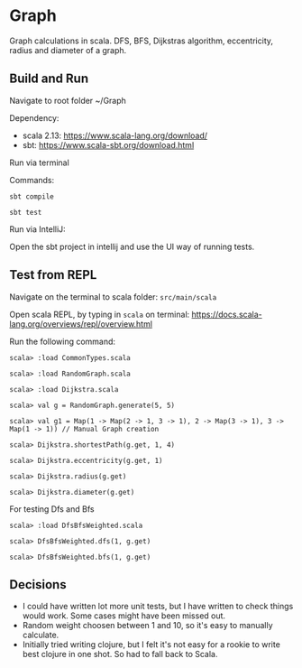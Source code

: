 # Graph
Graph calculations in scala. DFS, BFS, Dijkstras algorithm, eccentricity, radius and diameter of a graph.

## Build and Run
Navigate to root folder ~/Graph

Dependency: 
* scala 2.13: https://www.scala-lang.org/download/
* sbt: https://www.scala-sbt.org/download.html

Run via terminal 

Commands:

`sbt compile`

`sbt test`

Run via IntelliJ:

Open the sbt project in intellij and use the UI way of running tests.

## Test from REPL
Navigate on the terminal to scala folder: `src/main/scala`

Open scala REPL, by typing in `scala` on terminal: https://docs.scala-lang.org/overviews/repl/overview.html

Run the following command:

`scala> :load CommonTypes.scala`

`scala> :load RandomGraph.scala`

`scala> :load Dijkstra.scala`

`scala> val g = RandomGraph.generate(5, 5)`

`scala> val g1 = Map(1 -> Map(2 -> 1, 3 -> 1), 2 -> Map(3 -> 1), 3 -> Map(1 -> 1)) // Manual Graph creation`

`scala> Dijkstra.shortestPath(g.get, 1, 4)`

`scala> Dijkstra.eccentricity(g.get, 1)`

`scala> Dijkstra.radius(g.get)`

`scala> Dijkstra.diameter(g.get)`

For testing Dfs and Bfs

`scala> :load DfsBfsWeighted.scala`

`scala> DfsBfsWeighted.dfs(1, g.get)`

`scala> DfsBfsWeighted.bfs(1, g.get)`

## Decisions
* I could have written lot more unit tests, but I have written to check things would work. Some cases might have been missed out.
* Random weight choosen between 1 and 10, so it's easy to manually calculate.
* Initially tried writing clojure, but I felt it's not easy for a rookie to write best clojure in one shot. So had to fall back to Scala.
